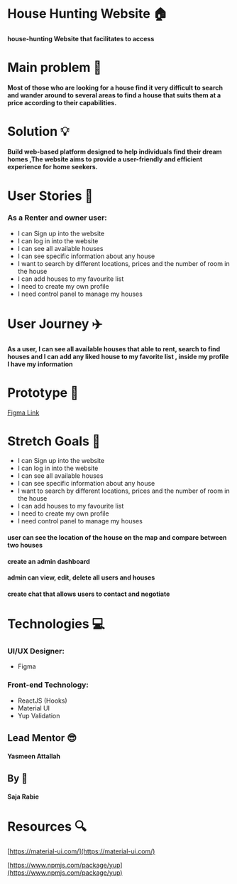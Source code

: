 # House Hunting Website 🏠
#### house-hunting Website that facilitates to access
# Main problem 🌚
####  Most of those who are looking for a house find it very difficult to search and wander around to several areas to find a house that suits them at a price according to their capabilities.
# Solution 💡
#### Build web-based platform designed to help individuals find their dream homes ,The website aims to provide a user-friendly and efficient experience for home seekers.
# User Stories 📖
### As a Renter and owner user:
  - I can Sign up into the website
  - I can log in into the website
  - I can see all available houses
 -  I can see specific information about any house
 -  I want to search by different locations, prices and the number of room in the house
 -  I can add houses to my favourite list
 -  I need to create my own profile
 -  I need control panel to manage my houses

# User Journey ✈️
#### As a user, I can see all available houses that able to rent, search to find houses and I can add any liked house to my favorite list , inside my profile I have my information

# Prototype 🎨
[Figma Link](https://www.figma.com/file/D4zdVZLmxtdZJkfiswjlyv/House-Hunting?type=design&node-id=0-1&mode=design&t=8BeMuyDR1R3iCg3W-0)

# Stretch Goals 🥅
  - I can Sign up into the website
  - I can log in into the website
  - I can see all available houses
 -  I can see specific information about any house
 -  I want to search by different locations, prices and the number of room in the house
 -  I can add houses to my favourite list
 -  I need to create my own profile
 -  I need control panel to manage my houses
#### user can see the location of the house on the map and compare between two houses
#### create an admin dashboard
#### admin can view, edit, delete all users and houses
#### create chat that allows users to contact and negotiate


# Technologies 💻
### UI/UX Designer:
- Figma
### Front-end Technology:
- ReactJS (Hooks)
- Material UI
- Yup Validation
## Lead Mentor 😎
#### Yasmeen Attallah
## By 👥
#### Saja Rabie
# Resources 🔍
 [https://material-ui.com/](https://material-ui.com/)
 
[https://www.npmjs.com/package/yup](https://www.npmjs.com/package/yup)






